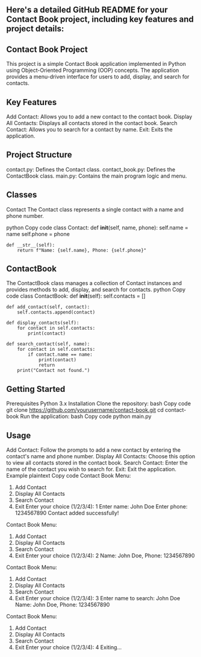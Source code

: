 
## Here's a detailed GitHub README for your Contact Book project, including key features and project details:

## Contact Book Project
This project is a simple Contact Book application implemented in Python using Object-Oriented Programming (OOP) concepts. The application provides a menu-driven interface for users to add, display, and search for contacts.

## Key Features
Add Contact: Allows you to add a new contact to the contact book.
Display All Contacts: Displays all contacts stored in the contact book.
Search Contact: Allows you to search for a contact by name.
Exit: Exits the application.


## Project Structure
contact.py: Defines the Contact class.
contact_book.py: Defines the ContactBook class.
main.py: Contains the main program logic and menu.


## Classes
Contact
The Contact class represents a single contact with a name and phone number.

python
Copy code
class Contact:
    def __init__(self, name, phone):
        self.name = name
        self.phone = phone

    def __str__(self):
        return f"Name: {self.name}, Phone: {self.phone}"
## ContactBook
The ContactBook class manages a collection of Contact instances and provides methods to add, display, and search for contacts.
python
Copy code
class ContactBook:
    def __init__(self):
        self.contacts = []

    def add_contact(self, contact):
        self.contacts.append(contact)

    def display_contacts(self):
        for contact in self.contacts:
            print(contact)

    def search_contact(self, name):
        for contact in self.contacts:
            if contact.name == name:
                print(contact)
                return
        print("Contact not found.")

## Getting Started
Prerequisites
Python 3.x
Installation
Clone the repository:
bash
Copy code
git clone https://github.com/yourusername/contact-book.git
cd contact-book
Run the application:
bash
Copy code
python main.py

## Usage

Add Contact: Follow the prompts to add a new contact by entering the contact's name and phone number.
Display All Contacts: Choose this option to view all contacts stored in the contact book.
Search Contact: Enter the name of the contact you wish to search for.
Exit: Exit the application.
Example
plaintext
Copy code
Contact Book Menu:
1. Add Contact
2. Display All Contacts
3. Search Contact
4. Exit
Enter your choice (1/2/3/4): 1
Enter name: John Doe
Enter phone: 1234567890
Contact added successfully!

Contact Book Menu:
1. Add Contact
2. Display All Contacts
3. Search Contact
4. Exit
Enter your choice (1/2/3/4): 2
Name: John Doe, Phone: 1234567890

Contact Book Menu:
1. Add Contact
2. Display All Contacts
3. Search Contact
4. Exit
Enter your choice (1/2/3/4): 3
Enter name to search: John Doe
Name: John Doe, Phone: 1234567890

Contact Book Menu:
1. Add Contact
2. Display All Contacts
3. Search Contact
4. Exit
Enter your choice (1/2/3/4): 4
Exiting...
